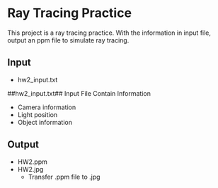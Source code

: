 # Ray Tracing Practice
This project is a ray tracing practice.
With the information in input file, output an ppm file to simulate ray tracing.

## Input

* hw2_input.txt

##hw2_input.txt##
Input File Contain Information
* Camera information
* Light position
* Object information

## Output

* HW2.ppm
* HW2.jpg
  * Transfer .ppm file to .jpg



